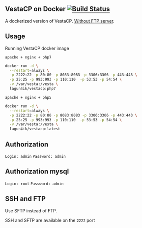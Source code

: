 VestaCP on Docker [![Build Status](https://travis-ci.org/lagun4ik/dockerizedVestaCP.svg?branch=master)](https://travis-ci.org/lagun4ik/dockerizedVestaCP)
----

A dockerized version of VestaCP. [Without FTP server](#ssh-and-ftp).

## Usage

Running VestaCP docker image

`apache + nginx + php7`
```bash
docker run -d \
  --restart=always \
  -p 2222:22 -p 80:80 -p 8083:8083 -p 3306:3306 -p 443:443 \
  -p 25:25 -p 993:993 -p 110:110  -p 53:53 -p 54:54 \
  -v /var/vesta:/vesta \
  lagun4ik/vestacp:php7
```

`apache + nginx + php5`
```bash
docker run -d \
  --restart=always \
  -p 2222:22 -p 80:80 -p 8083:8083 -p 3306:3306 -p 443:443 \
  -p 25:25 -p 993:993 -p 110:110  -p 53:53 -p 54:54 \
  -v /var/vesta:/vesta \
  lagun4ik/vestacp:latest
```



## Authorization

`Login: admin`
`Password: admin`

## Authorization mysql

`Login: root`
`Password: admin`

## SSH and FTP

Use SFTP instead of FTP.

SSH and SFTP are available on the `2222` port
